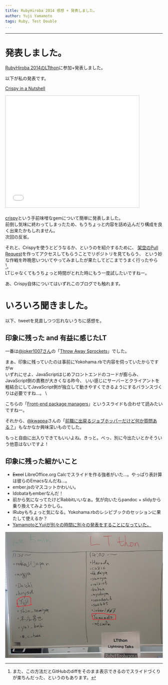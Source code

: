 ```yaml
---
title: RubyHiroba 2014 感想 + 発表しました。
author: Yuji Yamamoto
tags: Ruby, Test Double
...
```

---

# 発表しました。

[RubyHiroba 2014のLTthon](http://rubyhiroba.org/2014/ltthon.html)に参加+発表しました。

以下が私の発表です。

[Crispy in a Nutshell](/slides/2014-09-21-crispy-in-a-nutshell.html)

<iframe src="//www.slideshare.net/slideshow/embed_code/39335678" width="427" height="356" frameborder="0" marginwidth="0" marginheight="0" scrolling="no" style="border:1px solid #CCC; border-width:1px; margin-bottom:5px; max-width: 100%;" allowfullscreen> </iframe>

[crispy](http://rubygems.org/gems/crispy)という手前味噌なgemについて簡単に発表しました。  \
前倒し気味に終わってしまったため、もうちょっと内容を詰め込んだり構成を良く出来たかもしれません。  \
次回の反省。

それと、Crispyを使うとどうなるか、というのを紹介するために、
[架空のPull Request](https://github.com/igrep/crispy/pull/12)を作ってアクセスしてもらうことでリポジトリを見てもらう、
という妙な作戦を昨晩思いついてやってみましたが果たしてどこまでうまく行ったやら [^pr-diff]。 \
LTじゃなくてもうちょっと時間がとれた時にもう一度試したいですねー。

[^pr-diff]: また、この方法だとGitHubのdiffをそのまま表示できるのでスライドづくりが楽ちんだった、というのもあります。

あ、Crispy自体についてはいずれこのブログでも触れます。

# いろいろ聞きました。

以下、tweetを見直しつつ忘れないうちに感想を。

## 印象に残った and 有益に感じたLT

一番は[\@joker1007さん](https://twitter.com/joker1007)の「[Throw Away Sprockets](https://speakerdeck.com/joker1007/throw-away-sprockets)」でした。

<script async class="speakerdeck-embed" data-id="74c36c90238701328db212917f3c7eff" data-ratio="1.29456384323641" src="//speakerdeck.com/assets/embed.js"></script>

まぁ、印象に残っていたのは事前にYokohama.rbで内容を伺っていたからですがw \
いずれにせよ、JavaScriptはじめフロントエンドのコードが膨らみ、JavaScript側の責務が大きくなる昨今、
いい感じにサーバーとクライアントを粗結合にしてJavaScript側が独立して動きやすくできるようにするバランスづくりは必要ですね...。 \

こちらの「[Front-end package managers](http://www.slideshare.net/frontainer/front-end-package-managers)」というスライドも合わせて読みたいですねー。

それから、[\@kwappa](https://twitter.com/kwappa)さんの「[前職に出戻るジョブホッパーだけど何か質問ある？](://speakerdeck.com/kwappa/do-you-have-any-questions-to-jobhopper)」もなかなか興味深いものでした。

<script async class="speakerdeck-embed" data-id="3a8c93f02391013292341ac2af761010" data-ratio="1.33333333333333" src="//speakerdeck.com/assets/embed.js"></script>

もっと自由に出入りできてもいいよね。きっと。べっ、別に今出たいとかそういう他意はないですよ！

## 印象に残った細かいこと

- ~~Excel~~ LibreOffice.org Calcでスライドを作る強者がいた...。やっぱり表計算は彼らのEmacsなんだね...。
- ember.jsのマスコットかわいい。
- Idobataもemberなんだ！
- 前から気になってたけどRabbitいいなぁ。気が向いたらpandoc + slidyから乗り換えてみようかしら。
- IRubyもちょっと気になる。Yokohama.rbのレシピブックのセッションに果たして使えるか？
- [YamamotoとYujiが別々の時間に別々の発表をすることになっていた。](https://twitter.com/igrep/status/513503381214597120)

![](/imgs/2014-09-21-Yuji-Yamamoto-RubyHiroba.jpg)
